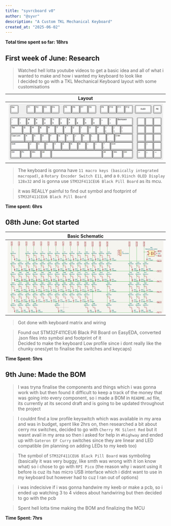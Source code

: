 ```yaml
---
title: "syvrcboard v0"
author: "@syvr"
description: "A Custom TKL Mechanical Keyboard"
created_at: "2025-06-02"
---
```


**Total time spent so far: 18hrs**

## First week of June: Research
> Watched hell lotta youtube videos to get a basic idea and all of what i wanted to make and how i wanted my keyboard to look like  
> I decided to go with a TKL Mechanical Keyboard layout with some customisations  

| Layout                            |
| --------------------------------- |
| ![](/assets/08%20June/layout.png) |

> The keyboard is gonna have `11 macro keys (basically integrated macropad)`, a `Rotary Encoder Switch E11`, and a `0.91inch OLED Display 128x32` and is gonna use `STM32F411CEU6 Black Pill Board` as its mcu.  

> it was REALLY painful to find out symbol and footprint of `STM32F411CEU6 Black Pill Board`  

**Time spent: 6hrs**


## 08th June: Got started
| Basic Schematic                      |
| ------------------------------------ |
| ![](/assets/08%20June/schematic.png) |
> Got done with keyboard matrix and wiring   

> Found out STM32F411CEU6 Black Pill Board on EasyEDA, converted .json files into symbol and footprint of it  
> Decided to make the keyboard Low profile since i dont really like the chunky ones(yet to finalise the switches and keycaps)  

**Time Spent: 5hrs**


## 9th June: Made the BOM
> I was tryna finalise the components and things which i was gonna work with but then found it difficult to keep a track of the money that was going into every component, so i made a BOM in `README.md` file, its currently at its second draft and is going to be updated throughout the project  

> I couldnt find a low profile keyswitch which was available in my area and was in budget, spent like 2hrs on, then researched a bit about cerry mx switches, decided to go with `Cherry MX Silent Red` but it wasnt avail in my area so then i asked for help in `#highway` and ended up with `Gateron EF Curry` switches since they are linear and LED compatible (im planning on adding LEDs to my keeb too)  

> The symbol of `STM32F411CEU6 Black Pill Board` was symboling (basically it was very buggy, like smth was wrong with it ion know what) so i chose to go with `RPI Pico` (the reason why i wasnt using it before is cuz its has micro USB interface which i didnt want to use in my keyboard but however had to cuz I ran out of options)  

> i was indecisive if i was gonna handwire my keeb or make a pcb, so i ended up watching 3 to 4 videos about handwiring but then decided to go with the pcb  

> Spent hell lotta time making the BOM and finalizing the MCU

**Time Spent: 7hrs**

<!-- ## 10th June: -->